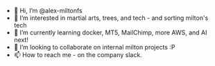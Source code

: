 - 👋 Hi, I’m @alex-miltonfs
- 👀 I’m interested in martial arts, trees, and tech - and sorting milton's tech
- 🌱 I’m currently learning docker, MT5, MailChimp, more AWS, and AI next!
- 💞️ I’m looking to collaborate on internal milton projects :P
- 📫 How to reach me - on the company slack.

<!---
alex-miltonfs/alex-miltonfs is a ✨ special ✨ repository because its `README.md` (this file) appears on your GitHub profile.
You can click the Preview link to take a look at your changes.
--->
